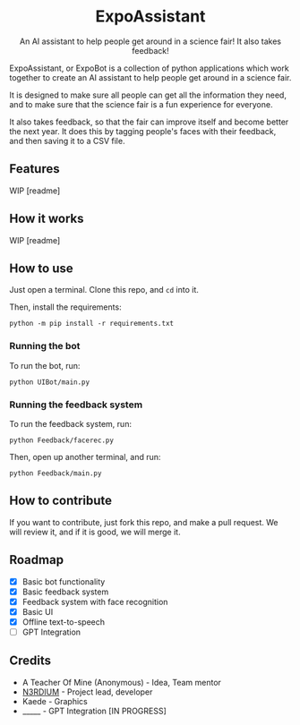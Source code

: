 <center>

# ExpoAssistant

An AI assistant to help people get around in a science fair! It also takes feedback!

</center>

ExpoAssistant, or ExpoBot is a collection of python applications which work together to create an AI assistant to help people get around in a science fair.

It is designed to make sure all people can get all the information they need, and to make sure that the science fair is a fun experience for everyone.

It also takes feedback, so that the fair can improve itself and become better the next year. It does this by tagging people's faces with their feedback, and then saving it to a CSV file.

## Features
WIP [readme]


## How it works
WIP [readme]

## How to use
Just open a terminal. Clone this repo, and `cd` into it.

Then, install the requirements:

```python -m pip install -r requirements.txt```

### Running the bot
To run the bot, run:

```
python UIBot/main.py
```

### Running the feedback system
To run the feedback system, run:

```
python Feedback/facerec.py
```

Then, open up another terminal, and run:

```
python Feedback/main.py
```

## How to contribute
If you want to contribute, just fork this repo, and make a pull request. We will review it, and if it is good, we will merge it.

## Roadmap
- [x] Basic bot functionality
- [x] Basic feedback system
- [x] Feedback system with face recognition
- [x] Basic UI
- [x] Offline text-to-speech
- [ ] GPT Integration

## Credits
- A Teacher Of Mine (Anonymous) - Idea, Team mentor
- [N3RDIUM](https://n3rdium.dev) - Project lead, developer
- Kaede - Graphics
- _____ - GPT Integration [IN PROGRESS]